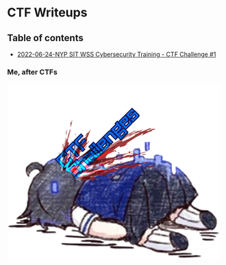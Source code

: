 # CTF Writeups

## Table of contents

- [2022-06-24-NYP SIT WSS Cybersecurity Training - CTF Challenge #1](2022-06-24-NYP%20SIT%20WSS%20Cybersecurity%20Training%20-%20CTF%20Challenge%20%231/)

### Me, after CTFs
![seele dead](assets/seele%20dead.png)
